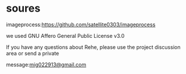 # soures

imageprocess:https://github.com/satellite0303/imageprocess 

we used GNU Affero General Public License v3.0 

If you have any questions about Rehe, please use the project discussion area or send a private 

message:mig022913@gmail.com
